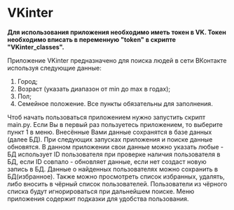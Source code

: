 # VKinter #

__Для использования приложения необходимо иметь токен в VK. Токен необходимо вписать в переменную "token" в скрипте
"VKinter_classes".__

Приложение VKinter предназначено для поиска людей в сети ВКонтакте используя следующие данные:
1. Город;
2. Возраст (указать диапазон от min до max в годах);
3. Пол;
4. Семейное положение.
Все пункты обязательны для заполнения.

Чтоб начать пользоваться приложением нужно запустить скрипт main.py. Если Вы в первый раз пользуетесь приложением, то
выберите пункт 1 в меню. Внесённые Вами данные сохранятся в базе данных (далее БД). При следующих запусках приложения и 
поиске данные обновятся. В данном приложении свои данные можно указать любые - БД использует ID пользователя при
проверке наличия пользователя в БД, если ID совпало - обновляет данные, если нет создаст новую запись в БД.
Данные о найденных пользователях можно сохранить в БД(избранное). Также можно просмотреть список избранных, удалять,
либо вносить в чёрный список пользователей. Пользователи из чёрного списка будут игнорироваться при дальнейшем поиске.
Меню приложения содержит подказки для удобства пользования.
